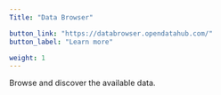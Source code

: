 ```yaml
---
Title: "Data Browser"

button_link: "https://databrowser.opendatahub.com/"
button_label: "Learn more"

weight: 1
---
```


Browse and discover the available data.
